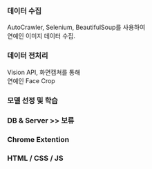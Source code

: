 ### 데이터 수집
AutoCrawler, Selenium, BeautifulSoup를 사용하여   
연예인 이미지 데이터 수집.   

### 데이터 전처리
Vision API, 화면캡쳐를 통해   
연예인 Face Crop   

### 모델 선정 및 학습

### DB & Server >> 보류

### Chrome Extention

### HTML / CSS / JS


